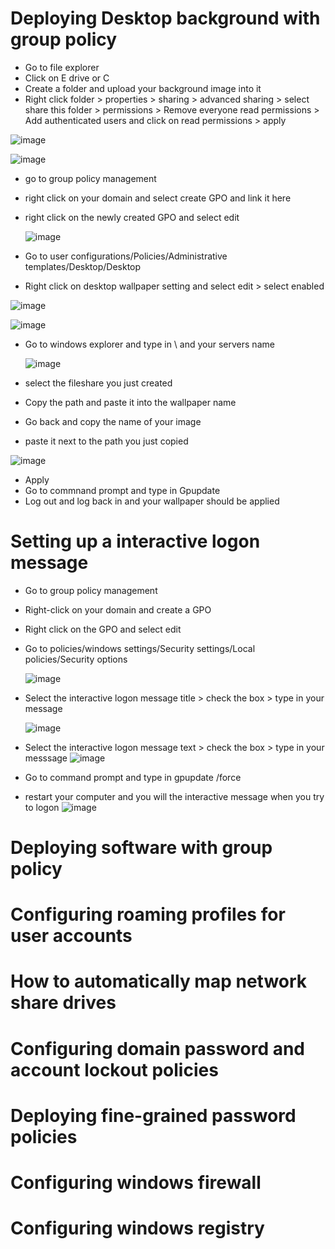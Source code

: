 # Deploying Desktop background with group policy

- Go to file explorer
- Click on E drive or C
- Create a folder and upload your background image into it
- Right click folder > properties > sharing > advanced sharing > select share this folder > permissions > Remove everyone read permissions > Add authenticated users and click on read 
 permissions > apply

![image](https://github.com/ali0999109/CreatingGroupPolicy/assets/145396907/0fcb649f-8536-4579-8373-7de4486c13c4)

  ![image](https://github.com/ali0999109/CreatingGroupPolicy/assets/145396907/e483358f-fe6f-490e-8da8-57971d3bce26)


- go to group policy management
- right click on your domain and select create GPO and link it here
- right click on the newly created GPO and select edit
  
  ![image](https://github.com/ali0999109/CreatingGroupPolicy/assets/145396907/759e84ed-2218-4739-b1d3-777fd5093118)

  



- Go to user configurations/Policies/Administrative templates/Desktop/Desktop
- Right click on desktop wallpaper setting and select edit > select enabled

 ![image](https://github.com/ali0999109/CreatingGroupPolicy/assets/145396907/54d12775-ecfe-4036-a00f-02dfc529dc0e)

 ![image](https://github.com/ali0999109/CreatingGroupPolicy/assets/145396907/3f4bb25e-83fe-48b3-89e6-b375c7d24f02)


- Go to windows explorer and type in \\ and your servers name

  ![image](https://github.com/ali0999109/CreatingGroupPolicy/assets/145396907/7ff49f30-86e8-476a-8f56-0123337bd151)

- select the fileshare you just created
- Copy the path and paste it into the wallpaper name
- Go back and copy the name of your image
- paste it next to the path you just copied

 ![image](https://github.com/ali0999109/CreatingGroupPolicy/assets/145396907/62d32231-69d1-48ae-9f1f-0c2f11217e60)

- Apply
- Go to commnand prompt and type in Gpupdate
- Log out and log back in and your wallpaper should be applied




# Setting up a interactive logon message

- Go to group policy management
- Right-click on your domain and create a GPO
- Right click on the GPO and select edit
- Go to policies/windows settings/Security settings/Local policies/Security options
  
  ![image](https://github.com/ali0999109/CreatingGroupPolicy/assets/145396907/87992bb6-a10e-4400-aad4-b489d08fc905)
 
- Select the interactive logon message title > check the box > type in your message
  
  ![image](https://github.com/ali0999109/CreatingGroupPolicy/assets/145396907/37c4f367-dee7-476c-8e69-0cd3883b5100)

- Select the interactive logon message text > check the box > type in your messsage
  ![image](https://github.com/ali0999109/CreatingGroupPolicy/assets/145396907/aba87c5a-865b-4cab-84f3-e70f3b0573fa)

- Go to command prompt and type in gpupdate /force
- restart your computer and you will the interactive message when you try to logon
  ![image](https://github.com/ali0999109/CreatingGroupPolicy/assets/145396907/149fd976-d399-42ef-9adf-b8a1b1cb58fa)

  















# Deploying software with group policy







# Configuring roaming profiles for user accounts







# How to automatically map network share drives 






# Configuring domain password and account lockout policies











# Deploying fine-grained password policies





# Configuring windows firewall 









# Configuring windows registry





  















